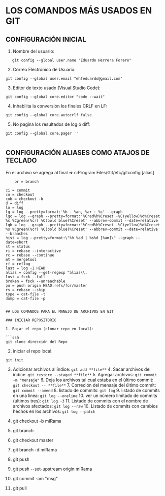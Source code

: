 # LOS COMANDOS MÁS USADOS EN GIT

## CONFIGURACIÓN INICIAL

1. Nombre del usuario:

```ssh
   git config --global user.name "Eduardo Herrera Forero"
```

2. Correo Electrónico de Usuario

```ssh
git config --global user.email "ehfeduardo@gmail.com"
```

3. Editor de texto usado (Visual Studio Code):

```ssh
git config --global core.editor "code --wait"
```

4. Inhabilita la conversión los finales CRLF en LF:

```ssh
git config --global core.autocrlf false
```

5. No pagina los resultados de log o diff:

```ssh
git config --global core.pager ''
```

```ssh

```

## CONFIGURACIÓN ALIASES COMO ATAJOS DE TECLADO

En el archivo se agrega al final => c:Program Files/Git/etc/gitconfig
[alias]

```ssh
    br = branch
```

    ci = commit
    co = checkout
    cob = checkout -b
    d = diff
    lo = log
    lg = log --pretty=format:'%h - %an, %ar : %s' --graph
    lgc = log --graph --pretty=format:'%Cred%h%Creset -%C(yellow)%d%Creset %s %Cgreen(%cr) %C(bold blue)%Creset' --abbrev-commit --date=relative
    lgb = log --graph --pretty=format:'%Cred%h%Creset -%C(yellow)%d%Creset %s %Cgreen(%cr) %C(bold blue)%Creset' --abbrev-commit --date=relative --branches
    hist = log --pretty=format:\"%h %ad | %s%d [%an]\" --graph --date=short
    st = status
    ri = rebase --interactive
    rc = rebase --continue
    mt = mergetool
    rf = reflog
    last = log -1 HEAD
    alias = config --get-regexp ^alias\\.
    lost = fsck --full
    broken = fsck --unreachable
    po = push origin HEAD:refs/for/master
    rs = rebase --skip
    type = cat-file -t
    dump = cat-file -p

````

## LOS COMANDOS PARA EL MANEJO DE ARCHIVOS EN GIT

### INICIAR REPOSITORIO

1. Bajar el repo (clonar repo en local):

```ssh
git clone dirección del Repo
````

2. iniciar el repo local:

```ssh
git init
```

3. Adicionar archivos al índice: `git add **file**` 4. Sacar archivos del índice: `git restore --staged **file**` 5. Agregar archivos: `git commit -m "mensaje"` 6. Deja los archivos tal cual estaba en el último commit: `git checkout -- **file**` 7. Correción del mensaje del último commit: `git commit --amend` 8. listado de commits: `git log` 9. listado de commits en una línea: `git log --oneline` 10. ver un número limitado de commits (últimos tres): `git log -3` 11. Listado de commits con el nombre de archivos afectados: `git log --raw` 10. Listado de commits con cambios hechos en los archivos: `git log --patch`

4. git checkout -b miRama
5. git branch
6. git checkout master
7. git branch -d miRama
8. git push
9. git push --set-upstream origin miRama
10. git commit -am "msg"
11. git pull
